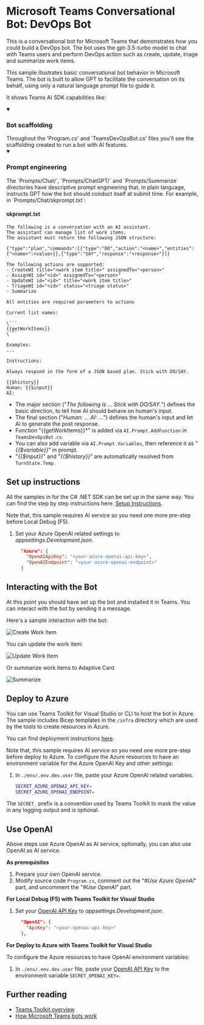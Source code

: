 # Microsoft Teams Conversational Bot: DevOps Bot

This is a conversational bot for Microsoft Teams that demonstrates how you could build a DevOps bot. The bot uses the gpt-3.5-turbo model to chat with Teams users and perform DevOps action such as create, update, triage and summarize work items.

This sample illustrates basic conversational bot behavior in Microsoft Teams. The bot is built to allow GPT to facilitate the conversation on its behalf, using only a natural language prompt file to guide it.

It shows Teams AI SDK capabilities like:

<details open>
    <summary><h3>Bot scaffolding</h3></summary>
    Throughout the 'Program.cs' and 'TeamsDevOpsBot.cs' files you'll see the scaffolding created to run a bot with AI features.
</details>
<details open>
    <summary><h3>Prompt engineering</h3></summary>
The `Prompts/Chat/`, `Prompts/ChatGPT/` and `Prompts/Summarize` directories have descriptive prompt engineering that, in plain language, instructs GPT how the bot should conduct itself at submit time. For example, in `Prompts/Chat/skprompt.txt`:

#### skprompt.txt

```text
The following is a conversation with an AI assistant. 
The assistant can manage list of work items.
The assistant must return the following JSON structure:

{"type":"plan","commands":[{"type":"DO","action":"<name>","entities":{"<name>":<value>}},{"type":"SAY","response":"<response>"}]}

The following actions are supported:
- CreateWI title="<work item title>" assignedTo="<person>"
- AssignWI id="<id>" assignedTo="<person>"
- UpdateWI id="<id>" title="<work item title>"
- TriageWI id="<id>" status="<triage status>"
- Summarize

All entities are required parameters to actions

Current list names:

\```
{{getWorkItems}}
\```

Examples: 
...

Instructions:

Always respond in the form of a JSON based plan. Stick with DO/SAY.

{{$history}}
Human: {{$input}}
AI:
```

- The major section ("*The following is ... Stick with DO/SAY.*") defines the basic direction, to tell how AI should behave on human's input.
- The final section ("*Human: ... AI: ...*") defines the human's input and let AI to generate the post response.
- Function "{{getWorkItems}}*" is added via `AI.Prompt.AddFunction` in `TeamsDevOpsBot.cs`.
- You can also add variable via `AI.Prompt.Variables`, then reference it as "*{{$variable}}*" in prompt.
- "*{{$input}}*" and "*{{$history}}*" are automatically resolved from `TurnState.Temp`.

</details>

## Set up instructions

All the samples in for the C# .NET SDK can be set up in the same way. You can find the step by step instructions here:
 [Setup Instructions](../README.md).

Note that, this sample requires AI service so you need one more pre-step before Local Debug (F5).

1. Set your Azure OpenAI related settings to *appsettings.Development.json*.

    ```json
      "Azure": {
        "OpenAIApiKey": "<your-azure-openai-api-key>",
        "OpenAIEndpoint": "<your-azure-openai-endpoint>"
      }
    ```

## Interacting with the Bot

At this point you should have set up the bot and installed it in Teams. You can interact with the bot by sending it a message.

Here's a sample interaction with the bot:

![Create Work Item](assets/create.png)

You can update the work item:

![Update Work Item](assets/update.png)

Or summarize work items to Adaptive Card

![Summarize](assets/summarize.png)

## Deploy to Azure

You can use Teams Toolkit for Visual Studio or CLI to host the bot in Azure. The sample includes Bicep templates in the `/infra` directory which are used by the tools to create resources in Azure.

You can find deployment instructions [here](../README.md#deploy-to-azure).

Note that, this sample requires AI service so you need one more pre-step before deploy to Azure. To configure the Azure resources to have an environment variable for the Azure OpenAI Key and other settings:

1. In `./env/.env.dev.user` file, paste your Azure OpenAI related variables.

    ```bash
    SECRET_AZURE_OPENAI_API_KEY=
    SECRET_AZURE_OPENAI_ENDPOINT=
    ```

The `SECRET_` prefix is a convention used by Teams Toolkit to mask the value in any logging output and is optional.

## Use OpenAI

Above steps use Azure OpenAI as AI service, optionally, you can also use OpenAI as AI service.

**As prerequisites**

1. Prepare your own OpenAI service.
1. Modify source code `Program.cs`, comment out the "*#Use Azure OpenAI*" part, and uncomment the "*#Use OpenAI*" part.

**For Local Debug (F5) with Teams Toolkit for Visual Studio**

1. Set your [OpenAI API Key](https://openai.com/api/) to *appsettings.Development.json*.

    ```json
      "OpenAI": {
        "ApiKey": "<your-openai-api-key>"
      },
    ```

**For Deploy to Azure with Teams Toolkit for Visual Studio**

To configure the Azure resources to have OpenAI environment variables:

1. In `./env/.env.dev.user` file, paste your [OpenAI API Key](https://openai.com/api/) to the environment variable `SECRET_OPENAI_KEY=`.

## Further reading

- [Teams Toolkit overview](https://aka.ms/vs-teams-toolkit-getting-started)
- [How Microsoft Teams bots work](https://learn.microsoft.com/azure/bot-service/bot-builder-basics-teams?view=azure-bot-service-4.0&tabs=csharp)